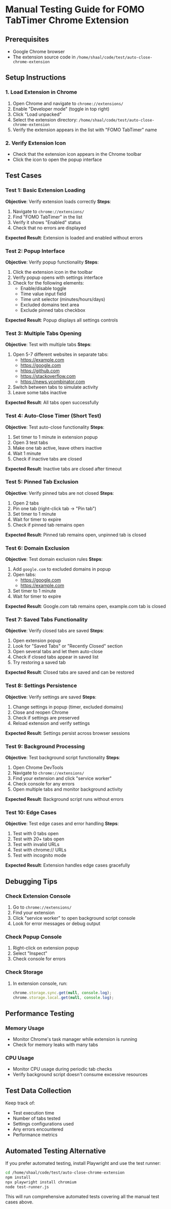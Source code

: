# Manual Testing Guide for FOMO TabTimer Chrome Extension

## Prerequisites
- Google Chrome browser
- The extension source code in `/home/shaal/code/test/auto-close-chrome-extension`

## Setup Instructions

### 1. Load Extension in Chrome
1. Open Chrome and navigate to `chrome://extensions/`
2. Enable "Developer mode" (toggle in top right)
3. Click "Load unpacked"
4. Select the extension directory: `/home/shaal/code/test/auto-close-chrome-extension`
5. Verify the extension appears in the list with "FOMO TabTimer" name

### 2. Verify Extension Icon
- Check that the extension icon appears in the Chrome toolbar
- Click the icon to open the popup interface

## Test Cases

### Test 1: Basic Extension Loading
**Objective**: Verify extension loads correctly
**Steps**:
1. Navigate to `chrome://extensions/`
2. Find "FOMO TabTimer" in the list
3. Verify it shows "Enabled" status
4. Check that no errors are displayed

**Expected Result**: Extension is loaded and enabled without errors

### Test 2: Popup Interface
**Objective**: Verify popup functionality
**Steps**:
1. Click the extension icon in the toolbar
2. Verify popup opens with settings interface
3. Check for the following elements:
   - Enable/disable toggle
   - Time value input field
   - Time unit selector (minutes/hours/days)
   - Excluded domains text area
   - Exclude pinned tabs checkbox

**Expected Result**: Popup displays all settings controls

### Test 3: Multiple Tabs Opening
**Objective**: Test with multiple tabs
**Steps**:
1. Open 5-7 different websites in separate tabs:
   - https://example.com
   - https://google.com
   - https://github.com
   - https://stackoverflow.com
   - https://news.ycombinator.com
2. Switch between tabs to simulate activity
3. Leave some tabs inactive

**Expected Result**: All tabs open successfully

### Test 4: Auto-Close Timer (Short Test)
**Objective**: Test auto-close functionality
**Steps**:
1. Set timer to 1 minute in extension popup
2. Open 3 test tabs
3. Make one tab active, leave others inactive
4. Wait 1 minute
5. Check if inactive tabs are closed

**Expected Result**: Inactive tabs are closed after timeout

### Test 5: Pinned Tab Exclusion
**Objective**: Verify pinned tabs are not closed
**Steps**:
1. Open 2 tabs
2. Pin one tab (right-click tab → "Pin tab")
3. Set timer to 1 minute
4. Wait for timer to expire
5. Check if pinned tab remains open

**Expected Result**: Pinned tab remains open, unpinned tab is closed

### Test 6: Domain Exclusion
**Objective**: Test domain exclusion rules
**Steps**:
1. Add `google.com` to excluded domains in popup
2. Open tabs:
   - https://google.com
   - https://example.com
3. Set timer to 1 minute
4. Wait for timer to expire

**Expected Result**: Google.com tab remains open, example.com tab is closed

### Test 7: Saved Tabs Functionality
**Objective**: Verify closed tabs are saved
**Steps**:
1. Open extension popup
2. Look for "Saved Tabs" or "Recently Closed" section
3. Open several tabs and let them auto-close
4. Check if closed tabs appear in saved list
5. Try restoring a saved tab

**Expected Result**: Closed tabs are saved and can be restored

### Test 8: Settings Persistence
**Objective**: Verify settings are saved
**Steps**:
1. Change settings in popup (timer, excluded domains)
2. Close and reopen Chrome
3. Check if settings are preserved
4. Reload extension and verify settings

**Expected Result**: Settings persist across browser sessions

### Test 9: Background Processing
**Objective**: Test background script functionality
**Steps**:
1. Open Chrome DevTools
2. Navigate to `chrome://extensions/`
3. Find your extension and click "service worker"
4. Check console for any errors
5. Open multiple tabs and monitor background activity

**Expected Result**: Background script runs without errors

### Test 10: Edge Cases
**Objective**: Test edge cases and error handling
**Steps**:
1. Test with 0 tabs open
2. Test with 20+ tabs open
3. Test with invalid URLs
4. Test with chrome:// URLs
5. Test with incognito mode

**Expected Result**: Extension handles edge cases gracefully

## Debugging Tips

### Check Extension Console
1. Go to `chrome://extensions/`
2. Find your extension
3. Click "service worker" to open background script console
4. Look for error messages or debug output

### Check Popup Console
1. Right-click on extension popup
2. Select "Inspect"
3. Check console for errors

### Check Storage
1. In extension console, run:
   ```javascript
   chrome.storage.sync.get(null, console.log);
   chrome.storage.local.get(null, console.log);
   ```

## Performance Testing

### Memory Usage
- Monitor Chrome's task manager while extension is running
- Check for memory leaks with many tabs

### CPU Usage
- Monitor CPU usage during periodic tab checks
- Verify background script doesn't consume excessive resources

## Test Data Collection

Keep track of:
- Test execution time
- Number of tabs tested
- Settings configurations used
- Any errors encountered
- Performance metrics

## Automated Testing Alternative

If you prefer automated testing, install Playwright and use the test runner:

```bash
cd /home/shaal/code/test/auto-close-chrome-extension
npm install
npx playwright install chromium
node test-runner.js
```

This will run comprehensive automated tests covering all the manual test cases above.